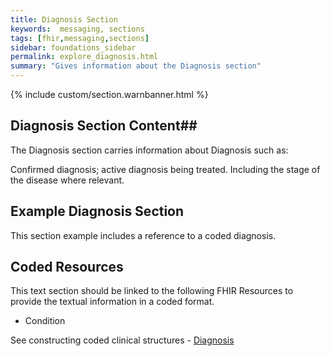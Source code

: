 ```yaml
---
title: Diagnosis Section
keywords:  messaging, sections
tags: [fhir,messaging,sections]
sidebar: foundations_sidebar
permalink: explore_diagnosis.html
summary: "Gives information about the Diagnosis section"
---
```


{% include custom/section.warnbanner.html %}

## Diagnosis Section Content##
The Diagnosis section carries information about Diagnosis such as:

Confirmed diagnosis; active diagnosis being treated.
Including the stage of the disease where relevant.


##  Example Diagnosis Section ##

This section example includes a reference to a coded diagnosis.

<script src="https://gist.github.com/unicorn150161/897af00a4e0a141f4caa33da5430f5a2.js"></script>

## Coded Resources ##

This text section should be linked to the following FHIR Resources to provide the textual information in a coded format.

- Condition
 
See constructing coded clinical structures - [Diagnosis](design_diagnosis.html)






